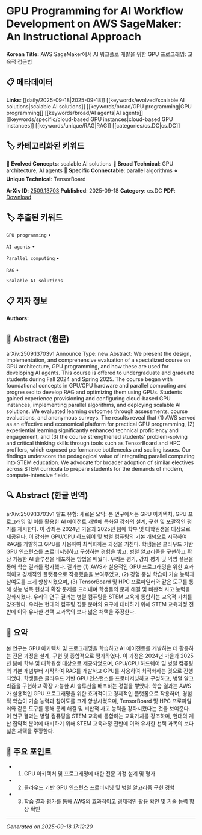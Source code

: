 
# GPU Programming for AI Workflow Development on AWS SageMaker: An Instructional Approach

**Korean Title:** AWS SageMaker에서 AI 워크플로 개발을 위한 GPU 프로그래밍: 교육적 접근법

## 📋 메타데이터

**Links**: [[daily/2025-09-18|2025-09-18]] [[keywords/evolved/scalable AI solutions|scalable AI solutions]] [[keywords/broad/GPU programming|GPU programming]] [[keywords/broad/AI agents|AI agents]] [[keywords/specific/cloud-based GPU instances|cloud-based GPU instances]] [[keywords/unique/RAG|RAG]] [[categories/cs.DC|cs.DC]]

## 🏷️ 카테고리화된 키워드
**🚀 Evolved Concepts**: scalable AI solutions
**🔬 Broad Technical**: GPU architecture, AI agents
**🔗 Specific Connectable**: parallel algorithms
**⭐ Unique Technical**: TensorBoard

**ArXiv ID**: [2509.13703](https://arxiv.org/abs/2509.13703)
**Published**: 2025-09-18
**Category**: cs.DC
**PDF**: [Download](https://arxiv.org/pdf/2509.13703.pdf)


## 🏷️ 추출된 키워드



`GPU programming` • 

`AI agents` • 

`Parallel computing` • 

`RAG` • 

`Scalable AI solutions`



## 📋 저자 정보

**Authors:** 

## 📄 Abstract (원문)

arXiv:2509.13703v1 Announce Type: new 
Abstract: We present the design, implementation, and comprehensive evaluation of a specialized course on GPU architecture, GPU programming, and how these are used for developing AI agents. This course is offered to undergraduate and graduate students during Fall 2024 and Spring 2025. The course began with foundational concepts in GPU/CPU hardware and parallel computing and progressed to develop RAG and optimizing them using GPUs. Students gained experience provisioning and configuring cloud-based GPU instances, implementing parallel algorithms, and deploying scalable AI solutions. We evaluated learning outcomes through assessments, course evaluations, and anonymous surveys. The results reveal that (1) AWS served as an effective and economical platform for practical GPU programming, (2) experiential learning significantly enhanced technical proficiency and engagement, and (3) the course strengthened students' problem-solving and critical thinking skills through tools such as TensorBoard and HPC profilers, which exposed performance bottlenecks and scaling issues. Our findings underscore the pedagogical value of integrating parallel computing into STEM education. We advocate for broader adoption of similar electives across STEM curricula to prepare students for the demands of modern, compute-intensive fields.

## 🔍 Abstract (한글 번역)

arXiv:2509.13703v1 발표 유형: 새로운
요약: 본 연구에서는 GPU 아키텍처, GPU 프로그래밍 및 이를 활용한 AI 에이전트 개발에 특화된 강좌의 설계, 구현 및 포괄적인 평가를 제시한다. 이 강좌는 2024년 가을과 2025년 봄에 학부 및 대학원생을 대상으로 제공된다. 이 강좌는 GPU/CPU 하드웨어 및 병렬 컴퓨팅의 기본 개념으로 시작하여 RAG를 개발하고 GPU를 사용하여 최적화하는 과정을 거친다. 학생들은 클라우드 기반 GPU 인스턴스를 프로비저닝하고 구성하는 경험을 쌓고, 병렬 알고리즘을 구현하고 확장 가능한 AI 솔루션을 배포하는 방법을 배웠다. 우리는 평가, 강좌 평가 및 익명 설문을 통해 학습 결과를 평가했다. 결과는 (1) AWS가 실용적인 GPU 프로그래밍을 위한 효과적이고 경제적인 플랫폼으로 작용했음을 보여주었고, (2) 경험 중심 학습이 기술 능력과 참여도를 크게 향상시켰으며, (3) TensorBoard 및 HPC 프로파일러와 같은 도구를 통해 성능 병목 현상과 확장 문제를 드러내며 학생들의 문제 해결 및 비판적 사고 능력을 강화시켰다. 우리의 연구 결과는 병렬 컴퓨팅을 STEM 교육에 통합하는 교육적 가치를 강조한다. 우리는 현대의 컴퓨팅 집중 분야의 요구에 대비하기 위해 STEM 교육과정 전반에 이와 유사한 선택 교과목의 보다 넓은 채택을 주장한다.

## 📝 요약

본 연구는 GPU 아키텍처 및 프로그래밍을 학습하고 AI 에이전트를 개발하는 데 활용하는 전문 과정을 설계, 구현 및 종합적으로 평가하였다. 이 과정은 2024년 가을과 2025년 봄에 학부 및 대학원생 대상으로 제공되었으며, GPU/CPU 하드웨어 및 병렬 컴퓨팅의 기본 개념부터 시작하여 RAG를 개발하고 GPU를 사용하여 최적화하는 것으로 진행되었다. 학생들은 클라우드 기반 GPU 인스턴스를 프로비저닝하고 구성하고, 병렬 알고리즘을 구현하고 확장 가능한 AI 솔루션을 배포하는 경험을 쌓았다. 학습 결과는 AWS가 실용적인 GPU 프로그래밍을 위한 효과적이고 경제적인 플랫폼으로 작용하며, 경험적 학습이 기술 능력과 참여도를 크게 향상시켰으며, TensorBoard 및 HPC 프로파일러와 같은 도구를 통해 문제 해결 및 비판적 사고 능력을 강화시켰다는 것을 보여준다. 이 연구 결과는 병렬 컴퓨팅을 STEM 교육에 통합하는 교육가치를 강조하며, 현대의 계산 집약적 분야에 대비하기 위해 STEM 교육과정 전반에 이와 유사한 선택 과목의 보다 넓은 채택을 주장한다.

## 🎯 주요 포인트


- 1. GPU 아키텍처 및 프로그래밍에 대한 전문 과정 설계 및 평가

- 2. 클라우드 기반 GPU 인스턴스 프로비저닝 및 병렬 알고리즘 구현 경험

- 3. 학습 결과 평가를 통해 AWS의 효과적이고 경제적인 활용 확인 및 기술 능력 향상 확인


---

*Generated on 2025-09-18 17:12:20*